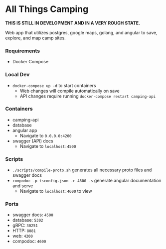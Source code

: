 # All Things Camping

**THIS IS STILL IN DEVELOPMENT AND IN A VERY ROUGH STATE.**

Web app that utilizes postgres, google maps, golang, and angular to save, explore, and map camp sites.

### Requirements
* Docker Compose

### Local Dev
* `docker-compose up -d` to start containers
    * Web changes will compile automatically on save
    * API changes require running `docker-compose restart camping-api`

### Containers
* camping-api
* database
* angular app
  * Navigate to `0.0.0.0:4200`
* swagger (API) docs
  * Navigate to `localhost:4500`

### Scripts
* `./scripts/compile-proto.sh` generates all necessary proto files and swagger docs
* `compodoc -p tsconfig.json -r 4600 -s` generate angular documentation and serve
  * Navigate to `localhost:4600` to view

### Ports
* swagger docs: `4500`
* database: `5302`
* gRPC: `30251`
* HTTP: `8081`
* web: `4200`
* compodoc: `4600`
